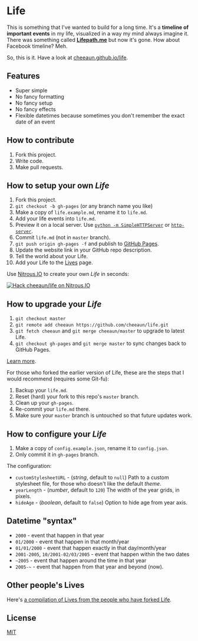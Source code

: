 Life
====

This is something that I've wanted to build for a long time. It's a **timeline of important events** in my life, visualized in a way my mind always imagine it. There was something called [**Lifepath.me**](http://dcurt.is/facebook-timelines-and-lifepath-me-4) but now it's gone. How about Facebook timeline? Meh.

So, this is it. Have a look at [cheeaun.github.io/life](http://www.youngben.net/life).

Features
--------

- Super simple
- No fancy formatting
- No fancy setup
- No fancy effects
- Flexible datetimes because sometimes you don't remember the exact date of an event

How to contribute
-----------------

1. Fork this project.
2. Write code.
3. Make pull requests.

How to setup your own *Life*
----------------------------

1. Fork this project.
2. `git checkout -b gh-pages` (or any branch name you like)
3. Make a copy of `life.example.md`, rename it to `life.md`.
4. Add your life events into `life.md`.
5. Preview it on a local server. Use [`python -m SimpleHTTPServer`](http://docs.python.org/2/library/simplehttpserver.html) or [`http-server`](https://github.com/nodeapps/http-server).
6. Commit `life.md` (not in `master` branch).
7. `git push origin gh-pages -f` and publish to [GitHub Pages](http://pages.github.com/).
8. Update the website link in your GitHub repo description.
9. Tell the world about your Life.
10. Add your Life to the [Lives](https://github.com/cheeaun/life/wiki/Lives) page.

Use [Nitrous.IO](https://www.nitrous.io/?utm_source=github.com&utm_campaign=Life&utm_medium=hackonnitrous) to create your own *Life* in seconds:

[![Hack cheeaun/life on Nitrous.IO](https://d3o0mnbgv6k92a.cloudfront.net/assets/hack-l-v1-3cc067e71372f6045e1949af9d96095b.png)](https://www.nitrous.io/hack_button?source=embed&runtime=nodejs&repo=cheeaun%2Flife&file_to_open=README)

How to upgrade your *Life*
--------------------------

1. `git checkout master`
2. `git remote add cheeaun https://github.com/cheeaun/life.git`
3. `git fetch cheeaun` and `git merge cheeaun/master` to upgrade to latest Life.
4. `git checkout gh-pages` and `git merge master` to sync changes back to GitHub Pages.

[Learn more](https://help.github.com/articles/fork-a-repo).

For those who forked the earlier version of Life, these are the steps that I would recommend (requires some Git-fu):

1. Backup your `life.md`.
2. Reset (hard) your fork to this repo's `master` branch.
3. Clean up your `gh-pages`.
4. Re-commit your `life.md` there.
5. Make sure your `master` branch is untouched so that future updates work.

How to configure your *Life*
----------------------------

1. Make a copy of `config.example.json`, rename it to `config.json`.
2. Only commit it in `gh-pages` branch.

The configuration:

- `customStylesheetURL` - (*string*, default to `null`) Path to a custom stylesheet file, for those who doesn't like the default *theme*.
- `yearLength` - (*number*, default to `120`) The width of the year grids, in pixels.
- `hideAge` - (*boolean*, default to `false`) Option to hide age from year axis.

Datetime "syntax"
-----------------

- `2000` - event that happen in that year
- `01/2000` - event that happen in that month/year
- `01/01/2000` - event that happen exactly in that day/month/year
- `2001-2005`, `10/2001-02/03/2005` - event that happen within the two dates
- `~2005` - event that happen around the time in that year
- `2005-~` - event that happen from that year and beyond (now).

Other people's Lives
--------------------

Here's [a compilation of Lives from the people who have forked Life](https://github.com/cheeaun/life/wiki/Lives).

License
-------

[MIT](http://cheeaun.mit-license.org/)
